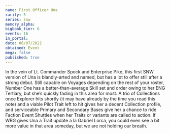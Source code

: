```yaml
---
name: First Officer Una
rarity: 5
series: snw
memory_alpha:
bigbook_tier: 6
events: 16
in_portal:
date: 06/07/2022
obtained: Event
mega: false
published: true
---
```


In the vein of Lt. Commander Spock and Enterprise Pike, this first SNW version of Una is blandly-arted and named, but has a lot to offer still after a strong debut. Still capable on Voyages depending on the rest of your roster, Number One has a better-than-average Skill set and order owing to her ENG Tertiary, but she’s quickly fading in this area for most. A trio of Collections once Explorer hits shortly (it may have already by the time you read this note) and a viable Pilot Trait left to hit gives her a decent Collection profile, and serviceable Primary and Secondary Bases give her a chance to ride Faction Event Shuttles when her Traits or variants are called to action. If WRG gives Una a Trait update a la Gabriel Lorca, you could even see a bit more value in that area someday, but we are not holding our breath.
